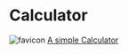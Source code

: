 # Calculator
![favicon](https://user-images.githubusercontent.com/81075927/147385847-010c372f-17a8-4346-9e2f-96abe75f1d2e.png)
[A simple Calculator](https://calculatorwithme.netlify.app/)
